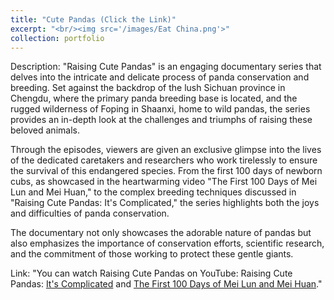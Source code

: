 ```yaml
---
title: "Cute Pandas (Click the Link)"
excerpt: "<br/><img src='/images/Eat China.png'>"
collection: portfolio
---
```

Description: "Raising Cute Pandas" is an engaging documentary series that delves into the intricate and delicate process of panda conservation and breeding. Set against the backdrop of the lush Sichuan province in Chengdu, where the primary panda breeding base is located, and the rugged wilderness of Foping in Shaanxi, home to wild pandas, the series provides an in-depth look at the challenges and triumphs of raising these beloved animals.

Through the episodes, viewers are given an exclusive glimpse into the lives of the dedicated caretakers and researchers who work tirelessly to ensure the survival of this endangered species. From the first 100 days of newborn cubs, as showcased in the heartwarming video "The First 100 Days of Mei Lun and Mei Huan," to the complex breeding techniques discussed in "Raising Cute Pandas: It's Complicated," the series highlights both the joys and difficulties of panda conservation.

The documentary not only showcases the adorable nature of pandas but also emphasizes the importance of conservation efforts, scientific research, and the commitment of those working to protect these gentle giants.

Link: "You can watch Raising Cute Pandas on YouTube: Raising Cute Pandas: [It's Complicated](https://www.youtube.com/watch?v=v_cpPMjE0vU) and [The First 100 Days of Mei Lun and Mei Huan](https://www.youtube.com/watch?v=c30i79-FA3M)."

